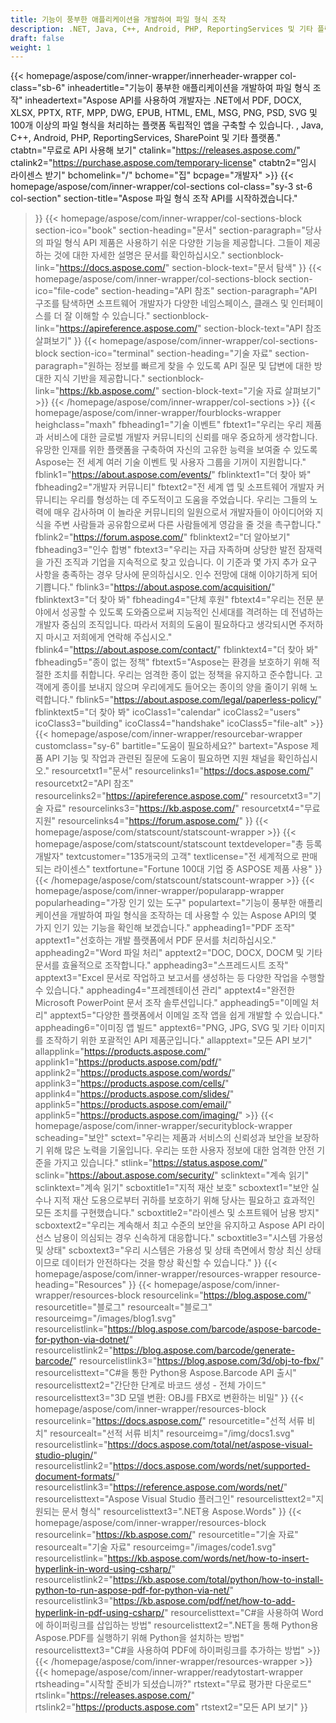 ```yaml
---
title: 기능이 풍부한 애플리케이션을 개발하여 파일 형식 조작
description: .NET, Java, C++, Android, PHP, ReportingServices 및 기타 플랫폼용 Aspose API를 사용하여 빠르게 처리되는 파일 형식 조작 앱을 개발합니다.
draft: false
weight: 1
---
```

{{< homepage/aspose/com/inner-wrapper/innerheader-wrapper col-class="sb-6"
inheadertitle="기능이 풍부한 애플리케이션을 개발하여 파일 형식 조작"
inheadertext="Aspose API를 사용하여 개발자는 .NET에서 PDF, DOCX, XLSX, PPTX, RTF, MPP, DWG, EPUB, HTML, EML, MSG, PNG, PSD, SVG 및 100개 이상의 파일 형식을 처리하는 플랫폼 독립적인 앱을 구축할 수 있습니다. , Java, C++, Android, PHP, ReportingServices, SharePoint 및 기타 플랫폼."
ctabtn="무료로 API 사용해 보기"
ctalink="https://releases.aspose.com/"
ctalink2="https://purchase.aspose.com/temporary-license"
ctabtn2="임시 라이센스 받기"
bchomelink="/"
bchome="집"
bcpage="개발자" >}}
{{< homepage/aspose/com/inner-wrapper/col-sections
col-class="sy-3 st-6 col-section"
section-title="Aspose 파일 형식 조작 API를 시작하겠습니다."
>}}
{{< homepage/aspose/com/inner-wrapper/col-sections-block section-ico="book"
section-heading="문서"
section-paragraph="당사의 파일 형식 API 제품은 사용하기 쉬운 다양한 기능을 제공합니다. 그들이 제공하는 것에 대한 자세한 설명은 문서를 확인하십시오."
sectionblock-link="https://docs.aspose.com/"
section-block-text="문서 탐색"
>}}
{{< homepage/aspose/com/inner-wrapper/col-sections-block section-ico="file-code"
section-heading="API 참조"
section-paragraph="API 구조를 탐색하면 소프트웨어 개발자가 다양한 네임스페이스, 클래스 및 인터페이스를 더 잘 이해할 수 있습니다."
sectionblock-link="https://apireference.aspose.com/"
section-block-text="API 참조 살펴보기"
>}}
{{< homepage/aspose/com/inner-wrapper/col-sections-block
section-ico="terminal"
section-heading="기술 자료"
section-paragraph="원하는 정보를 빠르게 찾을 수 있도록 API 질문 및 답변에 대한 방대한 지식 기반을 제공합니다."
sectionblock-link="https://kb.aspose.com/"
section-block-text="기술 자료 살펴보기" >}}
{{< /homepage/aspose/com/inner-wrapper/col-sections >}}
 {{< homepage/aspose/com/inner-wrapper/fourblocks-wrapper
 heighclass="maxh"
 fbheading1="기술 이벤트"
 fbtext1="우리는 우리 제품과 서비스에 대한 글로벌 개발자 커뮤니티의 신뢰를 매우 중요하게 생각합니다. 유망한 인재를 위한 플랫폼을 구축하여 자신의 고유한 능력을 보여줄 수 있도록 Aspose는 전 세계 여러 기술 이벤트 및 사용자 그룹을 기꺼이 지원합니다."
 fblink1="https://about.aspose.com/events/"
 fblinktext1="더 찾아 봐"
 fbheading2="개발자 커뮤니티"
 fbtext2="전 세계 앱 및 소프트웨어 개발자 커뮤니티는 우리를 형성하는 데 주도적이고 도움을 주었습니다. 우리는 그들의 노력에 매우 감사하며 이 놀라운 커뮤니티의 일원으로서 개발자들이 아이디어와 지식을 주변 사람들과 공유함으로써 다른 사람들에게 영감을 줄 것을 촉구합니다."
 fblink2="https://forum.aspose.com/"
 fblinktext2="더 알아보기"
 fbheading3="인수 합병"
 fbtext3="우리는 자급 자족하며 상당한 발전 잠재력을 가진 조직과 기업을 지속적으로 찾고 있습니다. 이 기준과 몇 가지 추가 요구 사항을 충족하는 경우 당사에 문의하십시오. 인수 전망에 대해 이야기하게 되어 기쁩니다."
 fblink3="https://about.aspose.com/acquisition/"
 fblinktext3="더 찾아 봐"
 fbheading4="단체 후원"
 fbtext4="우리는 전문 분야에서 성공할 수 있도록 도와줌으로써 지능적인 신세대를 격려하는 데 전념하는 개발자 중심의 조직입니다. 따라서 저희의 도움이 필요하다고 생각되시면 주저하지 마시고 저희에게 연락해 주십시오."
 fblink4="https://about.aspose.com/contact/"
 fblinktext4="더 찾아 봐"
 fbheading5="종이 없는 정책"
 fbtext5="Aspose는 환경을 보호하기 위해 적절한 조치를 취합니다. 우리는 엄격한 종이 없는 정책을 유지하고 준수합니다. 고객에게 종이를 보내지 않으며 우리에게도 들어오는 종이의 양을 줄이기 위해 노력합니다."
 fblink5="https://about.aspose.com/legal/paperless-policy/"
 fblinktext5="더 찾아 봐"
 icoClass1="calendar" icoClass2="users" icoClass3="building" icoClass4="handshake" icoClass5="file-alt" >}} 
 {{< homepage/aspose/com/inner-wrapper/resourcebar-wrapper customclass="sy-6"
 bartitle="도움이 필요하세요?"
 bartext="Aspose 제품 API 기능 및 작업과 관련된 질문에 도움이 필요하면 지원 채널을 확인하십시오."
 resourcetxt1="문서"
 resourcelinks1="https://docs.aspose.com/"
 resourcetxt2="API 참조"
 resourcelinks2="https://apireference.aspose.com/"
 resourcetxt3="기술 자료"
 resourcelinks3="https://kb.aspose.com/"
 resourcetxt4="무료 지원"
 resourcelinks4="https://forum.aspose.com/"
 >}}
 {{< homepage/aspose/com/statscount/statscount-wrapper >}}
{{< homepage/aspose/com/statscount/statscount
textdeveloper="총 등록 개발자"
textcustomer="135개국의 고객"
textlicense="전 세계적으로 판매되는 라이센스"
textfortune="Fortune 100대 기업 중 ASPOSE 제품 사용"
>}}
{{< /homepage/aspose/com/statscount/statscount-wrapper >}}
{{< homepage/aspose/com/inner-wrapper/popularapp-wrapper
popularheading="가장 인기 있는 도구"
populartext="기능이 풍부한 애플리케이션을 개발하여 파일 형식을 조작하는 데 사용할 수 있는 Aspose API의 몇 가지 인기 있는 기능을 확인해 보겠습니다."
appheading1="PDF 조작"
apptext1="선호하는 개발 플랫폼에서 PDF 문서를 처리하십시오."
appheading2="Word 파일 처리"
apptext2="DOC, DOCX, DOCM 및 기타 문서를 효율적으로 조작합니다."
appheading3="스프레드시트 조작"
apptext3="Excel 문서로 작업하고 보고서를 생성하는 등 다양한 작업을 수행할 수 있습니다."
appheading4="프레젠테이션 관리"
apptext4="완전한 Microsoft PowerPoint 문서 조작 솔루션입니다."
appheading5="이메일 처리"
apptext5="다양한 플랫폼에서 이메일 조작 앱을 쉽게 개발할 수 있습니다."
appheading6="이미징 앱 빌드"
apptext6="PNG, JPG, SVG 및 기타 이미지를 조작하기 위한 포괄적인 API 제품군입니다."
allapptext="모든 API 보기"
allapplink="https://products.aspose.com/" applink1="https://products.aspose.com/pdf/" applink2="https://products.aspose.com/words/" applink3="https://products.aspose.com/cells/" applink4="https://products.aspose.com/slides/" applink5="https://products.aspose.com/email/" applink5="https://products.aspose.com/imaging/" >}}
{{< homepage/aspose/com/inner-wrapper/securityblock-wrapper
scheading="보안"
sctext="우리는 제품과 서비스의 신뢰성과 보안을 보장하기 위해 많은 노력을 기울입니다. 우리는 또한 사용자 정보에 대한 엄격한 안전 기준을 가지고 있습니다."
stlink="https://status.aspose.com/"  sclink="https://about.aspose.com/security/"
sclinktext="계속 읽기"
sclinktext="계속 읽기"
scboxtitle1="지적 재산 보호"
scboxtext1="보안 실수나 지적 재산 도용으로부터 귀하를 보호하기 위해 당사는 필요하고 효과적인 모든 조치를 구현했습니다."
scboxtitle2="라이센스 및 소프트웨어 남용 방지"
scboxtext2="우리는 계속해서 최고 수준의 보안을 유지하고 Aspose API 라이선스 남용이 의심되는 경우 신속하게 대응합니다."
scboxtitle3="시스템 가용성 및 상태"
scboxtext3="우리 시스템은 가용성 및 상태 측면에서 항상 최신 상태이므로 데이터가 안전하다는 것을 항상 확신할 수 있습니다."
>}}
{{< homepage/aspose/com/inner-wrapper/resources-wrapper
resource-heading="Resources"
>}}
{{< homepage/aspose/com/inner-wrapper/resources-block resourcelink="https://blog.aspose.com/"
resourcetitle="블로그"
resourcealt="블로그"
resourceimg="/images/blog1.svg"
resourcelistlink="https://blog.aspose.com/barcode/aspose-barcode-for-python-via-dotnet/"
resourcelistlink2="https://blog.aspose.com/barcode/generate-barcode/"
resourcelistlink3="https://blog.aspose.com/3d/obj-to-fbx/"
resourcelisttext="C#을 통한 Python용 Aspose.Barcode API 출시"
resourcelisttext2="간단한 단계로 바코드 생성 - 전체 가이드"
resourcelisttext3="3D 모델 변환: OBJ를 FBX로 변환하는 비밀"
>}}
{{< homepage/aspose/com/inner-wrapper/resources-block
resourcelink="https://docs.aspose.com/"
resourcetitle="선적 서류 비치"
resourcealt="선적 서류 비치"
resourceimg="/img/docs1.svg"
resourcelistlink="https://docs.aspose.com/total/net/aspose-visual-studio-plugin/"
resourcelistlink2="https://docs.aspose.com/words/net/supported-document-formats/"
resourcelistlink3="https://reference.aspose.com/words/net/"
resourcelisttext="Aspose Visual Studio 플러그인"
resourcelisttext2="지원되는 문서 형식"
resourcelisttext3=".NET용 Aspose.Words"
>}}
{{< homepage/aspose/com/inner-wrapper/resources-block
resourcelink="https://kb.aspose.com/"
resourcetitle="기술 자료"
resourcealt="기술 자료"
resourceimg="/images/code1.svg"
resourcelistlink="https://kb.aspose.com/words/net/how-to-insert-hyperlink-in-word-using-csharp/"
resourcelistlink2="https://kb.aspose.com/total/python/how-to-install-python-to-run-aspose-pdf-for-python-via-net/"
resourcelistlink3="https://kb.aspose.com/pdf/net/how-to-add-hyperlink-in-pdf-using-csharp/"
resourcelisttext="C#을 사용하여 Word에 하이퍼링크를 삽입하는 방법"
resourcelisttext2=".NET을 통해 Python용 Aspose.PDF를 실행하기 위해 Python을 설치하는 방법"
resourcelisttext3="C#을 사용하여 PDF에 하이퍼링크를 추가하는 방법" >}}
{{< /homepage/aspose/com/inner-wrapper/resources-wrapper >}}
{{< homepage/aspose/com/inner-wrapper/readytostart-wrapper
rtsheading="시작할 준비가 되셨습니까?"
rtstext="무료 평가판 다운로드"
rtslink="https://releases.aspose.com/"
rtslink2="https://products.aspose.com"
rtstext2="모든 API 보기"
>}}
